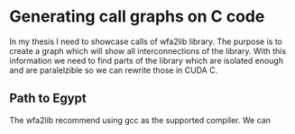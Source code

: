 # Generating call graphs on C code

In my thesis I need to showcase calls of wfa2lib library. The purpose is to create a graph which will show all interconnections of the library. With this information we need to find parts of the library which are isolated enough and are paralelzible so we can rewrite those in CUDA C. 

## Path to Egypt 

The wfa2lib recommend using gcc as the supported compiler. We can